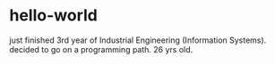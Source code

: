 # hello-world

just finished 3rd year of Industrial Engineering (Information Systems). decided to go on a programming path.
26 yrs old.
